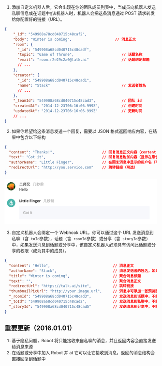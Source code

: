 1. 添加自定义机器人后，它会出现在你的团队成员列表中，当成员向机器人发送私聊信息或在话题中`@`该机器人时，机器人会把这条消息通过 POST 请求转发给你配置好的链接（URL）。

  ```json
  {
      "_id": "549908a78cd040715c48caf2",
      "body": "Winter is coming",                    // 消息正文
      "room": {
        "_id": "549908a68cd040715c48cadf",
        "topic": "Game of Throne",                      // 话题名称
        "email": "room.r2e29c2a0@talk.ai"               // 话题绑定邮箱
        // ...
      },
      "creator": {
        "_id": "549908a68cd040715c48cad1",
        "name": "Stack"                                 // 发送者姓名
        // ...
      },
      "_teamId": "549908a68cd040715c48cad3",            // 团队 id
      "createdAt": "2014-12-23T06:16:06.999Z",          // 创建时间
      "updatedAt": "2014-12-23T06:16:06.999Z"           // 更新时间
      // ...
  }
  ```

2. 如果你希望给这条消息发送一个回复，需要以 JSON 格式返回响应内容，在结果中包含以下结构

  ```json
  {
    "content": "Thanks!",                      // 回复消息正文内容（content 与 text 至少有一个参数不为空）
    "text": "Got it",                          // 回复消息附加内容（显示在聚合消息的区域中）
    "authorName": "Little Finger",             // 在回复消息中显示的用户名（可选）
    "redirectUrl": "http://you.service.com"    // 跳转链接（可选）
  }
  ```

  ![](/images/inte-guide/sample-outgoing-1.png)

3. 自定义机器人会绑定一个 Webhook URL，你可以通过这个 URL 发送消息到私聊（含`_toId`参数），话题（含`_roomId`参数）或分享（含`_storyId`参数）中，如果发送消息到话题或分享中，该自定义机器人必须具有访问此话题或分享的权限（成为其中的成员）。

  ```json
  {
    "content": "Hello",                             // 消息正文
    "authorName": "Stack",                          // 消息发送者的姓名，如果留空将显示为机器人的名字
    "title": "Winter is coming",                    // 聚合消息标题
    "text": "",                                     // 聚合消息正文
    "redirectUrl": "https://talk.ai/site",          // 跳转链接
    "thumbnailPicUrl": "http://your.image.url",     // 消息中可添加一张预览图片
    "_roomId": "549908a68cd040715c48cad3",          // 发送消息到话题中，不能与 _toId, _storyId 同时存在
    "_toId": "549908a68cd040715c48cad2",            // 发送消息到私聊中，不能与 _roomId, _storyId 同时存在
    "_storyId": "549908a68cd040715c48cad5"          // 发送消息到分享中，不能与 _toId, _roomId 同时存在
  }
  ```

## 重要更新（2016.01.01）

1. 基于隐私问题，Robot 将只能接收来自私聊的消息，并且返回内容会直接发送给消息来源
3. 在话题或分享中加入 Robot 并 at 它可以让它接收到消息，返回的消息结构会直接回复到话题中
